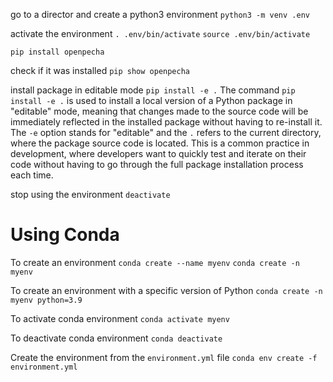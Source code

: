 go to a director and create a python3 environment
`python3 -m venv .env`

activate the environment
`. .env/bin/activate`
`source .env/bin/activate`

`pip install openpecha`

check if it was installed
`pip show openpecha`

install package in editable mode
`pip install -e .`
The command `pip install -e .` is used to install a local version of a Python package in "editable" mode, meaning that changes made to the source code will be immediately reflected in the installed package without having to re-install it. The `-e` option stands for "editable" and the `.` refers to the current directory, where the package source code is located. This is a common practice in development, where developers want to quickly test and iterate on their code without having to go through the full package installation process each time.

stop using the environment
`deactivate`


# Using Conda

To create an environment
`conda create --name myenv`
`conda create -n myenv`

To create an environment with a specific version of Python
`conda create -n myenv python=3.9`

To activate conda environment
`conda activate myenv`

To deactivate conda environment
`conda deactivate`

Create the environment from the `environment.yml` file
`conda env create -f environment.yml`